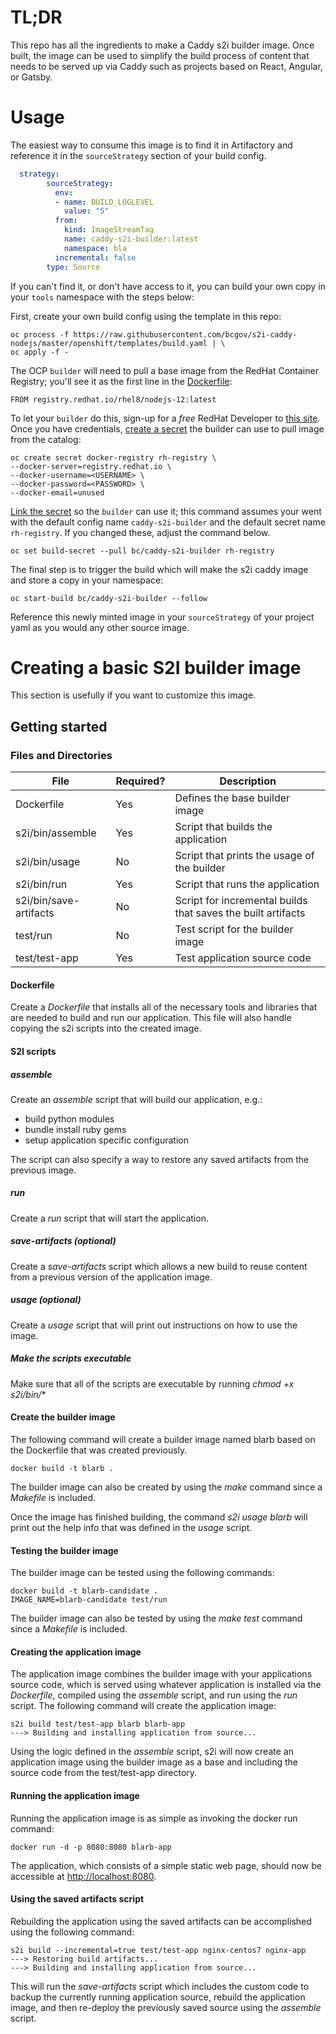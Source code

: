 # TL;DR

This repo has all the ingredients to make a Caddy s2i builder image.
Once built, the image can be used to simplify the build process of content that needs to be served up via Caddy such as projects based on React, Angular, or Gatsby.

# Usage

The easiest way to consume this image is to find it in Artifactory and reference it in the `sourceStrategy` section of your build config.

```yaml
  strategy:
        sourceStrategy:
          env:
          - name: BUILD_LOGLEVEL
            value: "5"
          from:
            kind: ImageStreamTag
            name: caddy-s2i-builder:latest
            namespace: bla
          incremental: false
        type: Source
```

If you can't find it, or don't have access to it, you can build your own copy in your `tools` namespace with the steps below:

First, create your own build config using the template in this repo:

```console
oc process -f https://raw.githubusercontent.com/bcgov/s2i-caddy-nodejs/master/openshift/templates/build.yaml | \
oc apply -f -
```

The OCP `builder` will need to pull a base image from the RedHat Container Registry; you'll see it as the first line in the [Dockerfile](./Dockerfile):

```console
FROM registry.redhat.io/rhel8/nodejs-12:latest
```

To let your `builder` do this, sign-up for a *free* RedHat Developer to [this site](https://catalog.redhat.com/software/containers/search). Once you have credentials, [create a secret](https://docs.openshift.com/container-platform/3.11/dev_guide/managing_images.html#allowing-pods-to-reference-images-from-other-secured-registries) the builder can use to pull image from the catalog:

```console
oc create secret docker-registry rh-registry \
--docker-server=registry.redhat.io \
--docker-username=<USERNAME> \
--docker-password=<PASSWORD> \
--docker-email=unused
```

[Link the secret](https://docs.openshift.com/container-platform/3.11/dev_guide/managing_images.html#allowing-pods-to-reference-images-from-other-secured-registries) so the `builder` can use it; this command assumes your went with the default config name `caddy-s2i-builder` and the default secret name `rh-registry`. If you changed these, adjust the command below.

```console
oc set build-secret --pull bc/caddy-s2i-builder rh-registry
```

The final step is to trigger the build which will make the s2i caddy image and store a copy in your namespace:

```console
oc start-build bc/caddy-s2i-builder --follow
```

Reference this newly minted image in your `sourceStrategy` of your project yaml as you would any other source image.

# Creating a basic S2I builder image  

This section is usefully if you want to customize this image.

## Getting started  

### Files and Directories  
| File                   | Required? | Description                                                  |
|------------------------|-----------|--------------------------------------------------------------|
| Dockerfile             | Yes       | Defines the base builder image                               |
| s2i/bin/assemble       | Yes       | Script that builds the application                           |
| s2i/bin/usage          | No        | Script that prints the usage of the builder                  |
| s2i/bin/run            | Yes       | Script that runs the application                             |
| s2i/bin/save-artifacts | No        | Script for incremental builds that saves the built artifacts |
| test/run               | No        | Test script for the builder image                            |
| test/test-app          | Yes       | Test application source code                                 |

#### Dockerfile
Create a *Dockerfile* that installs all of the necessary tools and libraries that are needed to build and run our application.  This file will also handle copying the s2i scripts into the created image.

#### S2I scripts

##### assemble
Create an *assemble* script that will build our application, e.g.:
- build python modules
- bundle install ruby gems
- setup application specific configuration

The script can also specify a way to restore any saved artifacts from the previous image.   

##### run
Create a *run* script that will start the application. 

##### save-artifacts (optional)
Create a *save-artifacts* script which allows a new build to reuse content from a previous version of the application image.

##### usage (optional) 
Create a *usage* script that will print out instructions on how to use the image.

##### Make the scripts executable 
Make sure that all of the scripts are executable by running *chmod +x s2i/bin/**

#### Create the builder image
The following command will create a builder image named blarb based on the Dockerfile that was created previously.
```
docker build -t blarb .
```
The builder image can also be created by using the *make* command since a *Makefile* is included.

Once the image has finished building, the command *s2i usage blarb* will print out the help info that was defined in the *usage* script.

#### Testing the builder image
The builder image can be tested using the following commands:
```
docker build -t blarb-candidate .
IMAGE_NAME=blarb-candidate test/run
```
The builder image can also be tested by using the *make test* command since a *Makefile* is included.

#### Creating the application image
The application image combines the builder image with your applications source code, which is served using whatever application is installed via the *Dockerfile*, compiled using the *assemble* script, and run using the *run* script.
The following command will create the application image:
```
s2i build test/test-app blarb blarb-app
---> Building and installing application from source...
```
Using the logic defined in the *assemble* script, s2i will now create an application image using the builder image as a base and including the source code from the test/test-app directory. 

#### Running the application image
Running the application image is as simple as invoking the docker run command:
```
docker run -d -p 8080:8080 blarb-app
```
The application, which consists of a simple static web page, should now be accessible at  [http://localhost:8080](http://localhost:8080).

#### Using the saved artifacts script
Rebuilding the application using the saved artifacts can be accomplished using the following command:
```
s2i build --incremental=true test/test-app nginx-centos7 nginx-app
---> Restoring build artifacts...
---> Building and installing application from source...
```
This will run the *save-artifacts* script which includes the custom code to backup the currently running application source, rebuild the application image, and then re-deploy the previously saved source using the *assemble* script.
